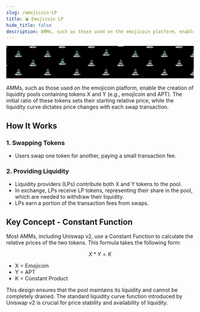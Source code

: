 ```yaml
---
slug: /emojicoin-LP
title: ⛲ Emojicoin LP
hide_title: false
description: AMMs, such as those used on the emojicoin platform, enable the creation
---
```


![LP](./LP.png "LP")

AMMs, such as those used on the emojicoin platform, enable the creation of
liquidity pools containing tokens X and Y (e.g., emojicoin and APT).
The initial ratio of these tokens sets their starting relative price,
while the liquidity curve dictates price changes with each swap transaction.

## How It Works

### 1. Swapping Tokens

- Users swap one token for another, paying a small transaction fee.

### 2. Providing Liquidity

- Liquidity providers (LPs) contribute both X and Y tokens to the pool.
- In exchange, LPs receive LP tokens, representing their share in the pool,
  which are needed to withdraw their liquidity.
- LPs earn a portion of the transaction fees from swaps.

## Key Concept - Constant Function

Most AMMs, including Uniswap v2, use a Constant Function to calculate the
relative prices of the two tokens. This formula takes the following form:

$$
X*Y=K
$$

- X = Emojicoin
- Y  = APT
- K = Constant Product

This design ensures that the pool maintains its liquidity and cannot be
completely drained. The standard liquidity curve function introduced
by Uniswap v2 is crucial for price stability and availability of liquidity.
